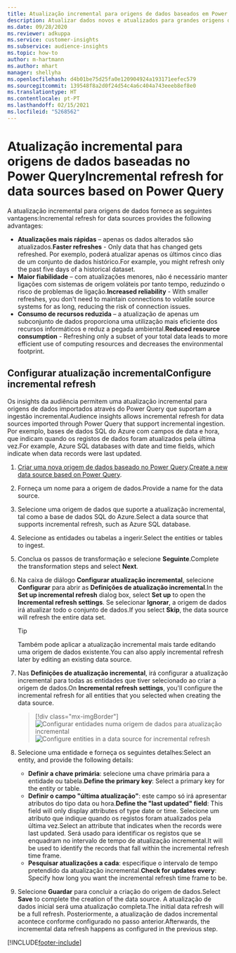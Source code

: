 ```yaml
---
title: Atualização incremental para origens de dados baseados em Power Query
description: Atualizar dados novos e atualizados para grandes origens de dados baseadas no Power Query.
ms.date: 09/28/2020
ms.reviewer: adkuppa
ms.service: customer-insights
ms.subservice: audience-insights
ms.topic: how-to
author: m-hartmann
ms.author: mhart
manager: shellyha
ms.openlocfilehash: d4b01be75d25fa0e120904924a193171eefec579
ms.sourcegitcommit: 139548f8a2d0f24d54c4a6c404a743eeeb8ef8e0
ms.translationtype: HT
ms.contentlocale: pt-PT
ms.lasthandoff: 02/15/2021
ms.locfileid: "5268562"
---
```

# <a name="incremental-refresh-for-data-sources-based-on-power-query"></a><span data-ttu-id="4a995-103">Atualização incremental para origens de dados baseadas no Power Query</span><span class="sxs-lookup"><span data-stu-id="4a995-103">Incremental refresh for data sources based on Power Query</span></span>

<span data-ttu-id="4a995-104">A atualização incremental para origens de dados fornece as seguintes vantagens:</span><span class="sxs-lookup"><span data-stu-id="4a995-104">Incremental refresh for data sources provides the following advantages:</span></span>

- <span data-ttu-id="4a995-105">**Atualizações mais rápidas** – apenas os dados alterados são atualizados.</span><span class="sxs-lookup"><span data-stu-id="4a995-105">**Faster refreshes** - Only data that has changed gets refreshed.</span></span> <span data-ttu-id="4a995-106">Por exemplo, poderá atualizar apenas os últimos cinco dias de um conjunto de dados histórico.</span><span class="sxs-lookup"><span data-stu-id="4a995-106">For example, you might refresh only the past five days of a historical dataset.</span></span>
- <span data-ttu-id="4a995-107">**Maior fiabilidade** – com atualizações menores, não é necessário manter ligações com sistemas de origem voláteis por tanto tempo, reduzindo o risco de problemas de ligação.</span><span class="sxs-lookup"><span data-stu-id="4a995-107">**Increased reliability** - With smaller refreshes, you don't need to maintain connections to volatile source systems for as long, reducing the risk of connection issues.</span></span>
- <span data-ttu-id="4a995-108">**Consumo de recursos reduzida** – a atualização de apenas um subconjunto de dados proporciona uma utilização mais eficiente dos recursos informáticos e reduz a pegada ambiental.</span><span class="sxs-lookup"><span data-stu-id="4a995-108">**Reduced resource consumption** - Refreshing only a subset of your total data leads to more efficient use of computing resources and decreases the environmental footprint.</span></span>

## <a name="configure-incremental-refresh"></a><span data-ttu-id="4a995-109">Configurar atualização incremental</span><span class="sxs-lookup"><span data-stu-id="4a995-109">Configure incremental refresh</span></span>

<span data-ttu-id="4a995-110">Os insights da audiência permitem uma atualização incremental para origens de dados importados através do Power Query que suportam a ingestão incremental.</span><span class="sxs-lookup"><span data-stu-id="4a995-110">Audience insights allows incremental refresh for data sources imported through Power Query that support incremental ingestion.</span></span> <span data-ttu-id="4a995-111">Por exemplo, bases de dados SQL do Azure com campos de data e hora, que indicam quando os registos de dados foram atualizados pela última vez.</span><span class="sxs-lookup"><span data-stu-id="4a995-111">For example, Azure SQL databases with date and time fields, which indicate when data records were last updated.</span></span>

1. <span data-ttu-id="4a995-112">[Criar uma nova origem de dados baseado no Power Query](connect-power-query.md).</span><span class="sxs-lookup"><span data-stu-id="4a995-112">[Create a new data source based on Power Query](connect-power-query.md).</span></span>

1. <span data-ttu-id="4a995-113">Forneça um nome para a origem de dados.</span><span class="sxs-lookup"><span data-stu-id="4a995-113">Provide a name for the data source.</span></span>

1. <span data-ttu-id="4a995-114">Selecione uma origem de dados que suporte a atualização incremental, tal como a base de dados SQL do Azure.</span><span class="sxs-lookup"><span data-stu-id="4a995-114">Select a data source that supports incremental refresh, such as Azure SQL database.</span></span>

1. <span data-ttu-id="4a995-115">Selecione as entidades ou tabelas a ingerir.</span><span class="sxs-lookup"><span data-stu-id="4a995-115">Select the entities or tables to ingest.</span></span>

1. <span data-ttu-id="4a995-116">Conclua os passos de transformação e selecione **Seguinte**.</span><span class="sxs-lookup"><span data-stu-id="4a995-116">Complete the transformation steps and select **Next**.</span></span>

1. <span data-ttu-id="4a995-117">Na caixa de diálogo **Configurar atualização incremental**, selecione **Configurar** para abrir as **Definições de atualização incremental**.</span><span class="sxs-lookup"><span data-stu-id="4a995-117">In the **Set up incremental refresh** dialog box, select **Set up** to open the **Incremental refresh settings**.</span></span> <span data-ttu-id="4a995-118">Se selecionar **Ignorar**, a origem de dados irá atualizar todo o conjunto de dados.</span><span class="sxs-lookup"><span data-stu-id="4a995-118">If you select **Skip**, the data source will refresh the entire data set.</span></span>
   > [!TIP]
   > <span data-ttu-id="4a995-119">Também pode aplicar a atualização incremental mais tarde editando uma origem de dados existente.</span><span class="sxs-lookup"><span data-stu-id="4a995-119">You can also apply incremental refresh later by editing an existing data source.</span></span>

1. <span data-ttu-id="4a995-120">Nas **Definições de atualização incremental**, irá configurar a atualização incremental para todas as entidades que tiver selecionado ao criar a origem de dados.</span><span class="sxs-lookup"><span data-stu-id="4a995-120">On **Incremental refresh settings**, you'll configure the incremental refresh for all entities that you selected when creating the data source.</span></span>

   > [!div class="mx-imgBorder"]
   > <span data-ttu-id="4a995-121">![Configurar entidades numa origem de dados para atualização incremental](media/incremental-refresh-settings.png "Configurar entidades numa origem de dados para atualização incremental")</span><span class="sxs-lookup"><span data-stu-id="4a995-121">![Configure entities in a data source for incremental refresh](media/incremental-refresh-settings.png "Configure entities in a data source for incremental refresh")</span></span>

1. <span data-ttu-id="4a995-122">Selecione uma entidade e forneça os seguintes detalhes:</span><span class="sxs-lookup"><span data-stu-id="4a995-122">Select an entity, and provide the following details:</span></span>

   - <span data-ttu-id="4a995-123">**Definir a chave primária**: selecione uma chave primária para a entidade ou tabela.</span><span class="sxs-lookup"><span data-stu-id="4a995-123">**Define the primary key**: Select a primary key for the entity or table.</span></span>
   - <span data-ttu-id="4a995-124">**Definir o campo "última atualização"**: este campo só irá apresentar atributos do tipo data ou hora.</span><span class="sxs-lookup"><span data-stu-id="4a995-124">**Define the "last updated" field**: This field will only display attributes of type date or time.</span></span> <span data-ttu-id="4a995-125">Selecione um atributo que indique quando os registos foram atualizados pela última vez.</span><span class="sxs-lookup"><span data-stu-id="4a995-125">Select an attribute that indicates when the records were last updated.</span></span> <span data-ttu-id="4a995-126">Será usado para identificar os registos que se enquadram no intervalo de tempo de atualização incremental.</span><span class="sxs-lookup"><span data-stu-id="4a995-126">It will be used to identify the records that fall within the incremental refresh time frame.</span></span>
   - <span data-ttu-id="4a995-127">**Pesquisar atualizações a cada**: especifique o intervalo de tempo pretendido da atualização incremental.</span><span class="sxs-lookup"><span data-stu-id="4a995-127">**Check for updates every**: Specify how long you want the incremental refresh time frame to be.</span></span>

1. <span data-ttu-id="4a995-128">Selecione **Guardar** para concluir a criação do origem de dados.</span><span class="sxs-lookup"><span data-stu-id="4a995-128">Select **Save** to complete the creation of the data source.</span></span> <span data-ttu-id="4a995-129">A atualização de dados inicial será uma atualização completa.</span><span class="sxs-lookup"><span data-stu-id="4a995-129">The initial data refresh will be a full refresh.</span></span> <span data-ttu-id="4a995-130">Posteriormente, a atualização de dados incremental acontece conforme configurado no passo anterior.</span><span class="sxs-lookup"><span data-stu-id="4a995-130">Afterwards, the incremental data refresh happens as configured in the previous step.</span></span>


[!INCLUDE[footer-include](../includes/footer-banner.md)]